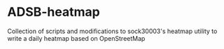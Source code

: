 # ADSB-heatmap
Collection of scripts and modifications to sock30003's heatmap utility to write a daily heatmap based on OpenStreetMap

